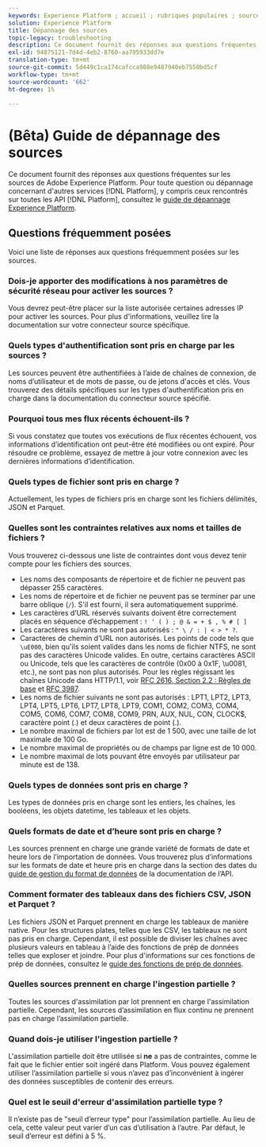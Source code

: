 ```yaml
---
keywords: Experience Platform ; accueil ; rubriques populaires ; sources ; assimilation ; dépannage ; sources ; dépannage ; sources faq ; faq ; connecteurs source ; connecteur source ; connecteurs source ; faqs ; connecteurs source ; dépannage ; connecteurs source ;
solution: Experience Platform
title: Dépannage des sources
topic-legacy: troubleshooting
description: Ce document fournit des réponses aux questions fréquentes sur les sources de Adobe Experience Platform.
exl-id: 94875121-7d4d-4eb2-8760-aa795933dd7e
translation-type: tm+mt
source-git-commit: 5d449c1ca174cafcca988e9487940eb7550bd5cf
workflow-type: tm+mt
source-wordcount: '662'
ht-degree: 1%

---
```


# (Bêta) Guide de dépannage des sources

Ce document fournit des réponses aux questions fréquentes sur les sources de Adobe Experience Platform. Pour toute question ou dépannage concernant d&#39;autres services [!DNL Platform], y compris ceux rencontrés sur toutes les API [!DNL Platform], consultez le [guide de dépannage Experience Platform](../landing/troubleshooting.md).

## Questions fréquemment posées 

Voici une liste de réponses aux questions fréquemment posées sur les sources.

### Dois-je apporter des modifications à nos paramètres de sécurité réseau pour activer les sources ?

Vous devrez peut-être placer sur la liste autorisée certaines adresses IP pour activer les sources. Pour plus d&#39;informations, veuillez lire la documentation sur votre connecteur source spécifique.

### Quels types d&#39;authentification sont pris en charge par les sources ?

Les sources peuvent être authentifiées à l’aide de chaînes de connexion, de noms d’utilisateur et de mots de passe, ou de jetons d&#39;accès et clés. Vous trouverez des détails spécifiques sur les types d&#39;authentification pris en charge dans la documentation du connecteur source spécifié.

### Pourquoi tous mes flux récents échouent-ils ?

Si vous constatez que toutes vos exécutions de flux récentes échouent, vos informations d’identification ont peut-être été modifiées ou ont expiré. Pour résoudre ce problème, essayez de mettre à jour votre connexion avec les dernières informations d’identification.

### Quels types de fichier sont pris en charge ?

Actuellement, les types de fichiers pris en charge sont les fichiers délimités, JSON et Parquet.

### Quelles sont les contraintes relatives aux noms et tailles de fichiers ?

Vous trouverez ci-dessous une liste de contraintes dont vous devez tenir compte pour les fichiers des sources.

- Les noms des composants de répertoire et de fichier ne peuvent pas dépasser 255 caractères.
- Les noms de répertoire et de fichier ne peuvent pas se terminer par une barre oblique (`/`). S&#39;il est fourni, il sera automatiquement supprimé.
- Les caractères d’URL réservés suivants doivent être correctement placés en séquence d’échappement : `! ' ( ) ; @ & = + $ , % # [ ]`
- Les caractères suivants ne sont pas autorisés : `" \ / : | < > * ?`.
- Caractères de chemin d’URL non autorisés. Les points de code tels que `\uE000`, bien qu&#39;ils soient valides dans les noms de fichier NTFS, ne sont pas des caractères Unicode valides. En outre, certains caractères ASCII ou Unicode, tels que les caractères de contrôle (0x00 à 0x1F, \u0081, etc.), ne sont pas non plus autorisés. Pour les règles régissant les chaînes Unicode dans HTTP/1.1, voir [RFC 2616, Section 2.2 : Règles de base](https://www.ietf.org/rfc/rfc2616.txt) et [RFC 3987](https://www.ietf.org/rfc/rfc3987.txt).
- Les noms de fichier suivants ne sont pas autorisés : LPT1, LPT2, LPT3, LPT4, LPT5, LPT6, LPT7, LPT8, LPT9, COM1, COM2, COM3, COM4, COM5, COM6, COM7, COM8, COM9, PRN, AUX, NUL, CON, CLOCK$, caractère point (.) et deux caractères de point (.).
- Le nombre maximal de fichiers par lot est de 1 500, avec une taille de lot maximale de 100 Go.
- Le nombre maximal de propriétés ou de champs par ligne est de 10 000.
- Le nombre maximal de lots pouvant être envoyés par utilisateur par minute est de 138.

### Quels types de données sont pris en charge ?

Les types de données pris en charge sont les entiers, les chaînes, les booléens, les objets datetime, les tableaux et les objets.

### Quels formats de date et d’heure sont pris en charge ?

Les sources prennent en charge une grande variété de formats de date et heure lors de l’importation de données. Vous trouverez plus d’informations sur les formats de date et heure pris en charge dans la section des dates du [guide de gestion du format de données](../data-prep/data-handling.md#dates) de la documentation de l’API.

### Comment formater des tableaux dans des fichiers CSV, JSON et Parquet ?

Les fichiers JSON et Parquet prennent en charge les tableaux de manière native. Pour les structures plates, telles que les CSV, les tableaux ne sont pas pris en charge. Cependant, il est possible de diviser les chaînes avec plusieurs valeurs en tableau à l’aide des fonctions de prép de données telles que exploser et joindre. Pour plus d&#39;informations sur ces fonctions de prép de données, consultez le [guide des fonctions de prép de données](../data-prep/functions.md#string).

### Quelles sources prennent en charge l&#39;ingestion partielle ?

Toutes les sources d&#39;assimilation par lot prennent en charge l&#39;assimilation partielle. Cependant, les sources d’assimilation en flux continu ne prennent pas en charge l’assimilation partielle.

### Quand dois-je utiliser l&#39;ingestion partielle ?

L&#39;assimilation partielle doit être utilisée si **ne** a pas de contraintes, comme le fait que le fichier entier soit ingéré dans Platform. Vous pouvez également utiliser l’assimilation partielle si vous n’avez pas d’inconvénient à ingérer des données susceptibles de contenir des erreurs.

### Quel est le seuil d&#39;erreur d&#39;assimilation partielle type ?

Il n’existe pas de &quot;seuil d’erreur type&quot; pour l’assimilation partielle. Au lieu de cela, cette valeur peut varier d’un cas d’utilisation à l’autre. Par défaut, le seuil d’erreur est défini à 5 %.
